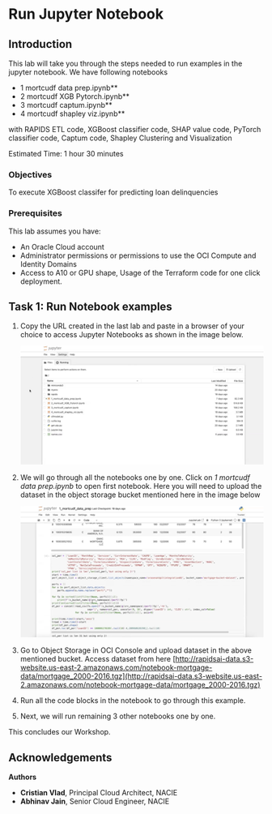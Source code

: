 # Run Jupyter Notebook

## Introduction

This lab will take you through the steps needed to run examples in the jupyter notebook. We have following notebooks

* 1 mortcudf data prep.ipynb**
* 2 mortcudf XGB Pytorch.ipynb**
* 3 mortcudf captum.ipynb**
* 4 mortcudf shapley viz.ipynb**

with RAPIDS ETL code, XGBoost classifier code, SHAP value code, PyTorch classifier code, Captum code, Shapley Clustering and Visualization

Estimated Time: 1 hour 30 minutes

### Objectives

To execute XGBoost classifer for predicting loan delinquencies

### Prerequisites

This lab assumes you have:

* An Oracle Cloud account
* Administrator permissions or permissions to use the OCI Compute and Identity Domains
* Access to A10 or GPU shape, Usage of the Terraform code for one click deployment.

## Task 1: Run Notebook examples

1. Copy the URL created in the last lab and paste in a browser of your choice to access Jupyter Notebooks as shown in the image below.

    ![Access JupyterHub](images/jupyter_examples.png)

2. We will go through all the notebooks one by one. Click on *1 mortcudf data prep.ipynb* to open first notebook. Here you will need to upload the dataset in the object storage bucket mentioned here in the image below

    ![Bucket Access](images/bucket_access.png)

3. Go to Object Storage in OCI Console and upload dataset in the above mentioned bucket. Access dataset from here [http://rapidsai-data.s3-website.us-east-2.amazonaws.com/notebook-mortgage-data/mortgage_2000-2016.tgz](http://rapidsai-data.s3-website.us-east-2.amazonaws.com/notebook-mortgage-data/mortgage_2000-2016.tgz)

4. Run all the code blocks in the notebook to go through this example.

5. Next, we will run remaining 3 other notebooks one by one.

This concludes our Workshop.

## Acknowledgements

**Authors**

* **Cristian Vlad**, Principal Cloud Architect, NACIE
* **Abhinav Jain**, Senior Cloud Engineer, NACIE